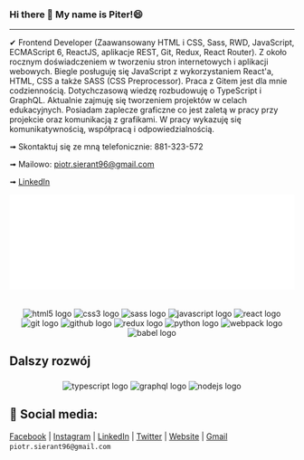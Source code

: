 ### Hi there 👋 My name is Piter!😄
---

✔ Frontend Developer (Zaawansowany HTML i CSS, Sass, RWD, JavaScript, ECMAScript 6, ReactJS, aplikacje REST, Git, Redux, React Router). Z około rocznym doświadczeniem w tworzeniu stron internetowych i aplikacji webowych. Biegle posługuję się JavaScript z wykorzystaniem React'a, HTML, CSS a także SASS (CSS Preprocessor). Praca z Gitem jest dla mnie codziennością. Dotychczasową wiedzę rozbudowuję o TypeScript i GraphQL. Aktualnie zajmuję się tworzeniem projektów w celach edukacyjnych. Posiadam zaplecze graficzne co jest zaletą w pracy przy projekcie oraz komunikacją z grafikami. W pracy wykazuję się komunikatywnością, współpracą i odpowiedzialnością. 

➟ Skontaktuj się ze mną telefonicznie: 881-323-572

➟ Mailowo: piotr.sierant96@gmail.com 

➟ [LinkedIn](www.linkedin.com/in/piotr-sierant)

<div align="center">
  
![Metrics](/metrics.plugin.languages.indepth.svg)

</div>

<h2></h2>

###

<div align="center">
  <img src="https://cdn.jsdelivr.net/gh/devicons/devicon/icons/html5/html5-original.svg" height="40" width="52" alt="html5 logo"  />
  <img src="https://cdn.jsdelivr.net/gh/devicons/devicon/icons/css3/css3-original.svg" height="40" width="52" alt="css3 logo"  />
  <img src="https://cdn.jsdelivr.net/gh/devicons/devicon/icons/sass/sass-original.svg" height="40" width="52" alt="sass logo"  />
  <img src="https://cdn.jsdelivr.net/gh/devicons/devicon/icons/javascript/javascript-original.svg" height="40" width="52" alt="javascript logo"  />
  <img src="https://cdn.jsdelivr.net/gh/devicons/devicon/icons/react/react-original.svg" height="40" width="52" alt="react logo"  />
  <img src="https://cdn.jsdelivr.net/gh/devicons/devicon/icons/git/git-original.svg" height="40" width="52" alt="git logo"  />
  <img src="https://cdn.jsdelivr.net/gh/devicons/devicon/icons/github/github-original.svg" height="40" width="52" alt="github logo"  />
  <img src="https://cdn.jsdelivr.net/gh/devicons/devicon/icons/redux/redux-original.svg" height="40" width="52" alt="redux logo"  />
  <img src="https://cdn.jsdelivr.net/gh/devicons/devicon/icons/python/python-original.svg" height="40" width="52" alt="python logo"  />
  <img src="https://cdn.jsdelivr.net/gh/devicons/devicon/icons/webpack/webpack-original.svg" height="40" width="52" alt="webpack logo"  />
  <img src="https://cdn.jsdelivr.net/gh/devicons/devicon/icons/babel/babel-original.svg" height="40" width="52" alt="babel logo"  />
</div>

<h2 align="left">Dalszy rozwój</h2>

###

<div align="center">
  <img src="https://cdn.jsdelivr.net/gh/devicons/devicon/icons/typescript/typescript-original.svg" height="40" width="52" alt="typescript logo"  />
  <img src="https://cdn.jsdelivr.net/gh/devicons/devicon/icons/graphql/graphql-plain-wordmark.svg" height="40" width="52" alt="graphql logo"  />
  <img src="https://cdn.jsdelivr.net/gh/devicons/devicon/icons/nodejs/nodejs-original.svg" height="40" width="52" alt="nodejs logo"  />
</div>


###
<h2 align="left">💬 Social media: </h2>

[Facebook](https://www.facebook.com/dzd07) | [Instagram](https://www.instagram.com/dzd07) | [LinkedIn](www.linkedin.com/in/piotr-sierant) | [Twitter](https://twitter.com/dzd07_Piotr) | [Website](https://piotrsierant.github.io/portfolioWeb/) | [Gmail]() `piotr.sierant96@gmail.com`




